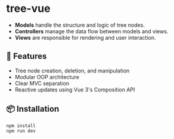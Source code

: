 # tree-vue
- **Models** handle the structure and logic of tree nodes.
- **Controllers** manage the data flow between models and views.
- **Views** are responsible for rendering and user interaction.

## 🚀 Features

- Tree node creation, deletion, and manipulation
- Modular OOP architecture
- Clear MVC separation
- Reactive updates using Vue 3's Composition API

## 📦 Installation

```bash
npm install
npm run dev
